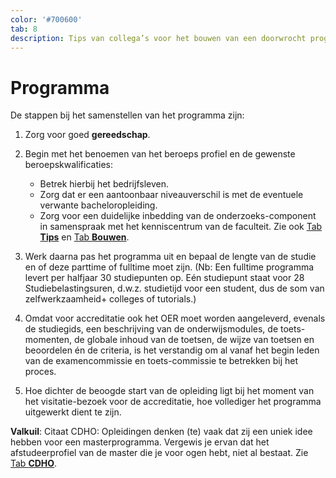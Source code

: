 ```yaml
---
color: '#700600'
tab: 8
description: Tips van collega’s voor het bouwen van een doorwrocht programma voor een masteropleiding.
---
```


# Programma

De stappen bij het samenstellen van het programma zijn:

1. Zorg voor goed **gereedschap**.

2. Begin met het benoemen van het beroeps profiel en de gewenste beroepskwalificaties:

   * Betrek hierbij het bedrijfsleven.
   * Zorg dat er een aantoonbaar niveauverschil is met de eventuele verwante bacheloropleiding.
   * Zorg voor een duidelijke inbedding van de onderzoeks-component in samenspraak met het kenniscentrum van de faculteit. Zie ook [Tab **Tips**](/tips.html) en [Tab **Bouwen**](/bouwen.html).

3. Werk daarna pas het programma uit en bepaal de lengte van de studie en of deze parttime of fulltime moet zijn. (Nb: Een fulltime programma levert per halfjaar 30 studiepunten op. Eén studiepunt staat voor 28 Studiebelastingsuren, d.w.z. studietijd voor een student, dus de som van zelfwerkzaamheid+ colleges of tutorials.)

4. Omdat voor accreditatie ook het OER moet worden aangeleverd, evenals de studiegids, een beschrijving van de onderwijsmodules, de toets-momenten, de globale inhoud van de toetsen, de wijze van toetsen en beoordelen én de criteria, is het verstandig om al vanaf het begin leden van de examencommissie en toets-commissie te betrekken bij het proces.

5. Hoe dichter de beoogde start van de opleiding ligt bij het moment van het visitatie-bezoek voor de accreditatie, hoe vollediger het programma uitgewerkt dient te zijn.

**Valkuil**: Citaat CDHO: Opleidingen denken (te) vaak dat zij een uniek idee hebben voor een masterprogramma. Vergewis je ervan dat het afstudeerprofiel van de master die je voor ogen hebt, niet al bestaat. Zie [Tab **CDHO**](/cdho.html).
